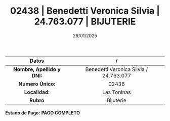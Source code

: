 ﻿---
title: 02438 | Benedetti Veronica Silvia | 24.763.077 | BIJUTERIE
date: 29/01/2025
draft: false
tags: ['las-toninas', 'titular', 'bijuterie']
---

|          **Datos**          |  /  |
|:---------------------------:|:---:|
| **Nombre, Apellido y DNI:** | Benedetti Veronica Silvia / 24.763.077 |
|      **Numero Único:**      | 02438 |
|        **Localidad:**       | Las Toninas |
|          **Rubro**          | Bijuterie |

**Estado de Pago:** **PAGO COMPLETO**
